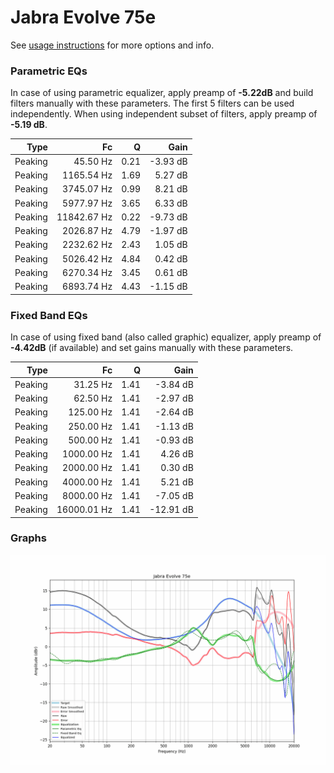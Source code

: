 # Jabra Evolve 75e
See [usage instructions](https://github.com/jaakkopasanen/AutoEq#usage) for more options and info.

### Parametric EQs
In case of using parametric equalizer, apply preamp of **-5.22dB** and build filters manually
with these parameters. The first 5 filters can be used independently.
When using independent subset of filters, apply preamp of **-5.19 dB**.

| Type    | Fc          |    Q | Gain     |
|--------:|------------:|-----:|---------:|
| Peaking | 45.50 Hz    | 0.21 | -3.93 dB |
| Peaking | 1165.54 Hz  | 1.69 | 5.27 dB  |
| Peaking | 3745.07 Hz  | 0.99 | 8.21 dB  |
| Peaking | 5977.97 Hz  | 3.65 | 6.33 dB  |
| Peaking | 11842.67 Hz | 0.22 | -9.73 dB |
| Peaking | 2026.87 Hz  | 4.79 | -1.97 dB |
| Peaking | 2232.62 Hz  | 2.43 | 1.05 dB  |
| Peaking | 5026.42 Hz  | 4.84 | 0.42 dB  |
| Peaking | 6270.34 Hz  | 3.45 | 0.61 dB  |
| Peaking | 6893.74 Hz  | 4.43 | -1.15 dB |

### Fixed Band EQs
In case of using fixed band (also called graphic) equalizer, apply preamp of **-4.42dB**
(if available) and set gains manually with these parameters.

| Type    | Fc          |    Q | Gain      |
|--------:|------------:|-----:|----------:|
| Peaking | 31.25 Hz    | 1.41 | -3.84 dB  |
| Peaking | 62.50 Hz    | 1.41 | -2.97 dB  |
| Peaking | 125.00 Hz   | 1.41 | -2.64 dB  |
| Peaking | 250.00 Hz   | 1.41 | -1.13 dB  |
| Peaking | 500.00 Hz   | 1.41 | -0.93 dB  |
| Peaking | 1000.00 Hz  | 1.41 | 4.26 dB   |
| Peaking | 2000.00 Hz  | 1.41 | 0.30 dB   |
| Peaking | 4000.00 Hz  | 1.41 | 5.21 dB   |
| Peaking | 8000.00 Hz  | 1.41 | -7.05 dB  |
| Peaking | 16000.01 Hz | 1.41 | -12.91 dB |

### Graphs
![](./Jabra%20Evolve%2075e.png)